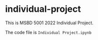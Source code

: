 # individual-project
This is MSBD 5001 2022 Individual Project.

The code file is `Individual Project.ipynb`
